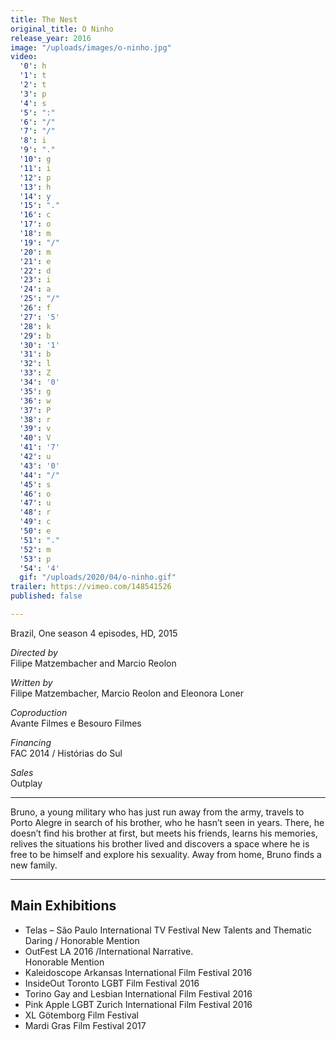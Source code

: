 ```yaml
---
title: The Nest
original_title: O Ninho
release_year: 2016
image: "/uploads/images/o-ninho.jpg"
video:
  '0': h
  '1': t
  '2': t
  '3': p
  '4': s
  '5': ":"
  '6': "/"
  '7': "/"
  '8': i
  '9': "."
  '10': g
  '11': i
  '12': p
  '13': h
  '14': y
  '15': "."
  '16': c
  '17': o
  '18': m
  '19': "/"
  '20': m
  '21': e
  '22': d
  '23': i
  '24': a
  '25': "/"
  '26': f
  '27': '5'
  '28': k
  '29': b
  '30': '1'
  '31': b
  '32': l
  '33': Z
  '34': '0'
  '35': g
  '36': w
  '37': P
  '38': r
  '39': v
  '40': V
  '41': '7'
  '42': u
  '43': '0'
  '44': "/"
  '45': s
  '46': o
  '47': u
  '48': r
  '49': c
  '50': e
  '51': "."
  '52': m
  '53': p
  '54': '4'
  gif: "/uploads/2020/04/o-ninho.gif"
trailer: https://vimeo.com/148541526
published: false

---
```

Brazil, One season 4 episodes, HD, 2015

_Directed by_  
Filipe Matzembacher and Marcio Reolon

_Written by_  
Filipe Matzembacher, Marcio Reolon and Eleonora Loner

_Coproduction_  
Avante Filmes e Besouro Filmes

_Financing_  
FAC 2014 / Histórias do Sul

_Sales_  
Outplay

***

Bruno, a young military who has just run away from the army, travels to Porto Alegre in search of his brother, who he hasn’t seen in years. There, he doesn’t find his brother at first, but meets his friends, learns his memories, relives the situations his brother lived and discovers a space where he is free to be himself and explore his sexuality. Away from home, Bruno finds a new family.

***

## Main Exhibitions

* Telas – São Paulo International TV Festival New Talents and Thematic Daring / Honorable Mention
* OutFest LA 2016 /International Narrative.   
  Honorable Mention
* Kaleidoscope Arkansas International Film Festival 2016
* InsideOut Toronto LGBT Film Festival 2016
* Torino Gay and Lesbian International Film Festival 2016
* Pink Apple LGBT Zurich International Film Festival 2016
* XL Götemborg Film Festival
* Mardi Gras Film Festival 2017